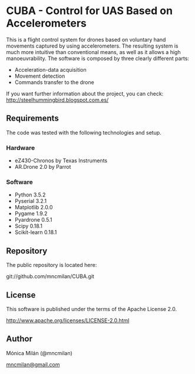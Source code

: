 # CUBA - Control for UAS Based on Accelerometers
This is a flight control system for drones based on voluntary hand movements captured by using accelerometers. The resulting system is much more intuitive than conventional means, as well as it allows a high manoeuvrability. The software is composed by three clearly different parts: 

* Acceleration-data acquisition
* Movement detection
* Commands transfer to the drone

If you want further information about the project, you can check: http://steelhummingbird.blogspot.com.es/

## Requirements
The code was tested with the following technologies and setup.

### Hardware
* eZ430-Chronos by Texas Instruments
* AR.Drone 2.0 by Parrot

### Software
* Python 3.5.2
* Pyserial 3.2.1
* Matplotlib 2.0.0
* Pygame 1.9.2
* Pyardrone 0.5.1
* Scipy 0.18.1
* Scikit-learn 0.18.1

## Repository
The public repository is located here:

git://github.com/mncmilan/CUBA.git

## License
This software is published under the terms of the Apache License 2.0.

http://www.apache.org/licenses/LICENSE-2.0.html

## Author
Mónica Milán (@mncmilan)

mncmilan@gmail.com
